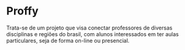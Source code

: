 # Proffy
Trata-se de um projeto que visa conectar professores de diversas disciplinas e regiões do brasil, com alunos interessados em ter aulas particulares, seja de forma on-line ou presencial.
